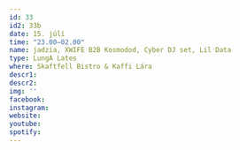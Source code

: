 ```yaml
---
id: 33
id2: 33b
date: 15. júlí
time: "23.00–02.00"
name: jadzia, XWIFE B2B Kosmodod, Cyber DJ set, Lil Data
type: LungA Lates
where: Skaftfell Bistro & Kaffi Lára
descr1:
descr2: 
img: ''
facebook: 
instagram:  
website:
youtube: 
spotify:
---
```

